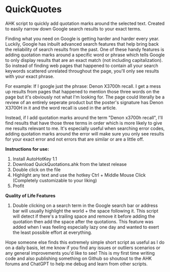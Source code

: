 # QuickQuotes
AHK script to quickly add quotation marks around the selected text. Created to easily narrow down Google search results to your exact terms.

Finding what you need on Google is getting harder and harder every year. Luckily, Google has inbuilt advanced search features that help bring back the reliability of search results from the past. One of these handy features is adding quotation marks around a specific word or phrase which tells Google to only display results that are an exact match (not including capitalization). So instead of finding web pages that happened to contain all your search keywords scattered unrelated throughout the page, you'll only see results with your exact phrase.

For example: If I google just the phrase: Denon X3700h recall. I get a mess up results from pages that happened to mention those three words on the page but it's obviously not what I'm looking for. The page could literally be a review of an entirely seperate product but the poster's signature has Denon X3700H in it and the word recall is used in the article.

Instead, if I add quotation marks around the term "Denon x3700h recall", I'll find results that have those three terms in order which is more likely to give me results relevant to me. It's especially useful when searching error codes, adding quotation marks around the error will make sure you only see results for your exact error and not errors that are similar or are a little off. 

**Instructions for use:**

1. Install AutoHotKey 1.1
2. Download QuickQuotations.ahk from the latest release 
3. Double click on the file
4. Highlight any text and use the hotkey Ctrl + Middle Mouse Click (Completely customizable to your liking)
5. Profit

**Quality of Life Features**
1. Double clicking on a search term in the Google search bar or address bar will usually highlight the world + the space following it. This script will detect if there's a trailing space and remove it before adding the quotation then add the space after the quotations. This feature was added when I was feeling especially lazy one day and wanted to exert the least possible effort at everything.

Hope someone else finds this extremely simple short script as useful as I do on a daily basis, let me know if you find any issues or outliers scenarios or any general improvements you'd like to see! This is my first time writing code and also publishing something on Github so shoutout to the AHK forums and ChatGPT to help me debug and learn from other scripts.
